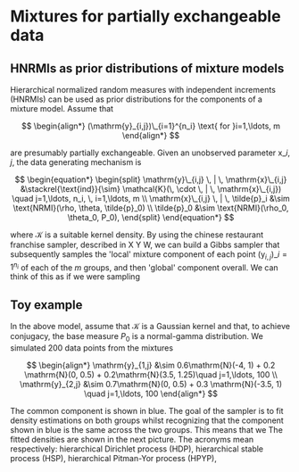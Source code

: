 # Mixtures for partially exchangeable data
## HNRMIs as prior distributions of mixture models
Hierarchical normalized random measures with independent increments (HNRMIs) can be used as prior distributions for the components of a mixture model.  Assume that 

$$
\begin{align*}
(\mathrm{y}_{i,j})\_{i=1}^{n_i} \text{ for }i=1,\ldots, m
\end{align*}
$$

are presumably partially exchangeable. Given an unobserved parameter $\mathrm{x}\_{i,j}$, the data generating mechanism is

$$ 
  \begin{equation*}
\begin{split}
     \mathrm{y}\_{i,j} \, | \, \mathrm{x}\_{i,j} &\stackrel{\text{ind}}{\sim} \mathcal{K}(\, \cdot \, | \, \mathrm{x}\_{i,j}) \quad j=1,\ldots, n_i, \, i=1,\ldots, m \\
    \mathrm{x}\_{i,j} \, | \, \tilde{p}_i &\sim \text{NRMI}(\rho, \theta, \tilde{p}_0) \\
    \tilde{p}_0 &\sim \text{NRMI}(\rho_0, \theta_0, P_0),
\end{split}
\end{equation*} 
$$

where $\mathcal{K}$ is a suitable kernel density. 
By using the chinese restaurant franchise sampler, described in X Y W, we can build a Gibbs sampler that subsequently samples the 'local' mixture component of each point $(\mathrm{y}_{i,j})\_{i=1}^{n_i}$ of each of the $m$ groups, and then 'global' component overall. We can think of this as if we were sampling 


## Toy example
In the above model, assume that $\mathcal{K}$ is a Gaussian kernel and that, to achieve conjugacy, the base measure $P_0$ is a normal-gamma distribution. We simulated 200 data points from the mixtures

$$
\begin{align*}
\mathrm{y}_{1,j} &\sim 0.6\mathrm{N}(-4, 1) + 0.2 \mathrm{N}(0, 0.5) + 0.2\mathrm{N}(3.5, 1.25)\quad j=1,\ldots, 100 \\
    \mathrm{y}_{2,j} &\sim 0.7\mathrm{N}(0, 0.5) + 0.3 \mathrm{N}(-3.5, 1) \quad j=1,\ldots, 100 
\end{align*}
$$

The common component is shown in blue. The goal of the sampler is to fit density estimations on both groups whilst recognizing that the component shown in blue is the same across the two groups. This means that we 
The fitted densities are shown in the next picture. The acronyms mean respectively: hierarchical Dirichlet process (HDP), hierarchical stable process (HSP), hierarchical Pitman-Yor process (HPYP), 
